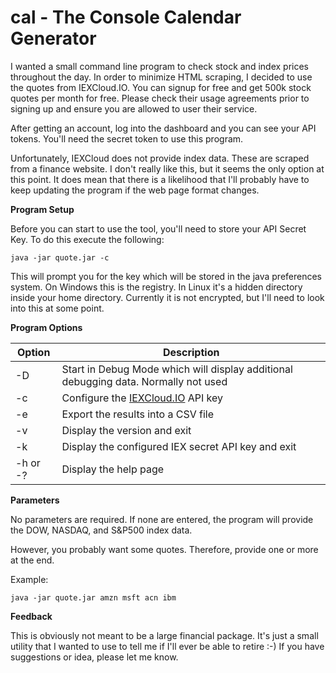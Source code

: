 
# cal - The Console Calendar Generator

I wanted a small command line program to check stock and index prices throughout the day.  In order to minimize HTML scraping, I decided to use the quotes from IEXCloud.IO.  You can signup for free and get 500k stock quotes per month for free.  Please check their usage agreements prior to signing up and ensure you are allowed to user their service.

After getting an account, log into the dashboard and you can see your API tokens.  You'll need the secret token to use this program.

Unfortunately, IEXCloud does not provide index data.  These are scraped from a finance website.  I don't really like this, but it seems the only option at this point.  It does mean that there is a likelihood that I'll probably have to keep updating the program if the web page format changes.

**Program Setup**

Before you can start to use the tool, you'll need to store your API Secret Key.  To do this execute the following:

    java -jar quote.jar -c

This will prompt you for the key which will be stored in the java preferences system.  On Windows this is the registry.  In Linux it's a hidden directory inside your home directory. Currently it is not encrypted, but I'll need to look into this at some point.

**Program Options**

|Option|Description|
|------|-----------|
|-D | Start in Debug Mode which will display additional debugging data. Normally not used|
|-c | Configure the [IEXCloud.IO](https://iexcloud.io) API key|
|-e | Export the results into a CSV file|
|-v | Display the version and exit|
|-k | Display the configured IEX secret API key and exit|
|-h or -?| Display the help page|

**Parameters**

No parameters are required.  If none are entered, the program will provide the DOW, NASDAQ, and S&P500 index data.  

However, you probably want some quotes.  Therefore, provide one or more at the end.  

Example:

    java -jar quote.jar amzn msft acn ibm

**Feedback**

This is obviously not meant to be a large financial package.  It's just a small utility that I wanted to use to tell me if I'll ever be able to retire :-)  If you have suggestions or idea, please let me know.